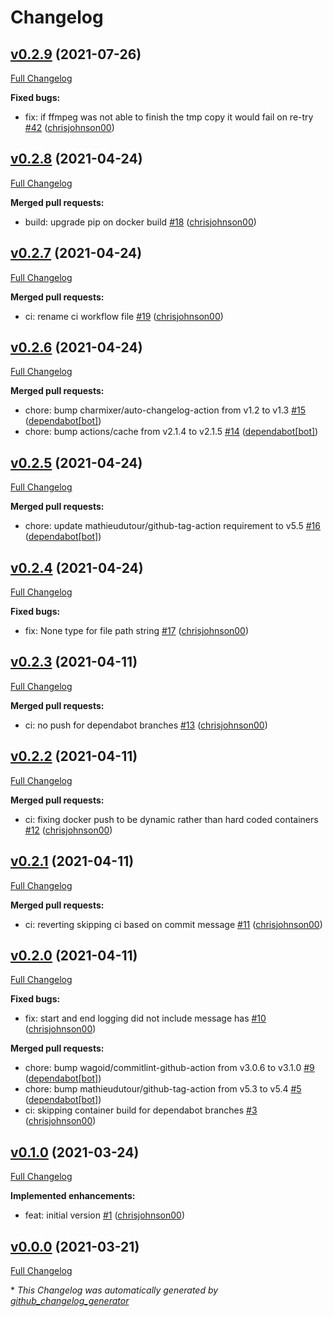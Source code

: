 # Changelog

## [v0.2.9](https://github.com/chrisjohnson00/metadata-cleaner/tree/v0.2.9) (2021-07-26)

[Full Changelog](https://github.com/chrisjohnson00/metadata-cleaner/compare/v0.2.8...v0.2.9)

**Fixed bugs:**

- fix: if ffmpeg was not able to finish the tmp copy it would fail on re-try [\#42](https://github.com/chrisjohnson00/metadata-cleaner/pull/42) ([chrisjohnson00](https://github.com/chrisjohnson00))

## [v0.2.8](https://github.com/chrisjohnson00/metadata-cleaner/tree/v0.2.8) (2021-04-24)

[Full Changelog](https://github.com/chrisjohnson00/metadata-cleaner/compare/v0.2.7...v0.2.8)

**Merged pull requests:**

- build: upgrade pip on docker build [\#18](https://github.com/chrisjohnson00/metadata-cleaner/pull/18) ([chrisjohnson00](https://github.com/chrisjohnson00))

## [v0.2.7](https://github.com/chrisjohnson00/metadata-cleaner/tree/v0.2.7) (2021-04-24)

[Full Changelog](https://github.com/chrisjohnson00/metadata-cleaner/compare/v0.2.6...v0.2.7)

**Merged pull requests:**

- ci: rename ci workflow file [\#19](https://github.com/chrisjohnson00/metadata-cleaner/pull/19) ([chrisjohnson00](https://github.com/chrisjohnson00))

## [v0.2.6](https://github.com/chrisjohnson00/metadata-cleaner/tree/v0.2.6) (2021-04-24)

[Full Changelog](https://github.com/chrisjohnson00/metadata-cleaner/compare/v0.2.5...v0.2.6)

**Merged pull requests:**

- chore: bump charmixer/auto-changelog-action from v1.2 to v1.3 [\#15](https://github.com/chrisjohnson00/metadata-cleaner/pull/15) ([dependabot[bot]](https://github.com/apps/dependabot))
- chore: bump actions/cache from v2.1.4 to v2.1.5 [\#14](https://github.com/chrisjohnson00/metadata-cleaner/pull/14) ([dependabot[bot]](https://github.com/apps/dependabot))

## [v0.2.5](https://github.com/chrisjohnson00/metadata-cleaner/tree/v0.2.5) (2021-04-24)

[Full Changelog](https://github.com/chrisjohnson00/metadata-cleaner/compare/v0.2.4...v0.2.5)

**Merged pull requests:**

- chore: update mathieudutour/github-tag-action requirement to v5.5 [\#16](https://github.com/chrisjohnson00/metadata-cleaner/pull/16) ([dependabot[bot]](https://github.com/apps/dependabot))

## [v0.2.4](https://github.com/chrisjohnson00/metadata-cleaner/tree/v0.2.4) (2021-04-24)

[Full Changelog](https://github.com/chrisjohnson00/metadata-cleaner/compare/v0.2.3...v0.2.4)

**Fixed bugs:**

- fix: None type for file path string [\#17](https://github.com/chrisjohnson00/metadata-cleaner/pull/17) ([chrisjohnson00](https://github.com/chrisjohnson00))

## [v0.2.3](https://github.com/chrisjohnson00/metadata-cleaner/tree/v0.2.3) (2021-04-11)

[Full Changelog](https://github.com/chrisjohnson00/metadata-cleaner/compare/v0.2.2...v0.2.3)

**Merged pull requests:**

- ci: no push for dependabot branches [\#13](https://github.com/chrisjohnson00/metadata-cleaner/pull/13) ([chrisjohnson00](https://github.com/chrisjohnson00))

## [v0.2.2](https://github.com/chrisjohnson00/metadata-cleaner/tree/v0.2.2) (2021-04-11)

[Full Changelog](https://github.com/chrisjohnson00/metadata-cleaner/compare/v0.2.1...v0.2.2)

**Merged pull requests:**

- ci: fixing docker push to be dynamic rather than hard coded containers [\#12](https://github.com/chrisjohnson00/metadata-cleaner/pull/12) ([chrisjohnson00](https://github.com/chrisjohnson00))

## [v0.2.1](https://github.com/chrisjohnson00/metadata-cleaner/tree/v0.2.1) (2021-04-11)

[Full Changelog](https://github.com/chrisjohnson00/metadata-cleaner/compare/v0.2.0...v0.2.1)

**Merged pull requests:**

- ci: reverting skipping ci based on commit message [\#11](https://github.com/chrisjohnson00/metadata-cleaner/pull/11) ([chrisjohnson00](https://github.com/chrisjohnson00))

## [v0.2.0](https://github.com/chrisjohnson00/metadata-cleaner/tree/v0.2.0) (2021-04-11)

[Full Changelog](https://github.com/chrisjohnson00/metadata-cleaner/compare/v0.1.0...v0.2.0)

**Fixed bugs:**

- fix: start and end logging did not include message has [\#10](https://github.com/chrisjohnson00/metadata-cleaner/pull/10) ([chrisjohnson00](https://github.com/chrisjohnson00))

**Merged pull requests:**

- chore: bump wagoid/commitlint-github-action from v3.0.6 to v3.1.0 [\#9](https://github.com/chrisjohnson00/metadata-cleaner/pull/9) ([dependabot[bot]](https://github.com/apps/dependabot))
- chore: bump mathieudutour/github-tag-action from v5.3 to v5.4 [\#5](https://github.com/chrisjohnson00/metadata-cleaner/pull/5) ([dependabot[bot]](https://github.com/apps/dependabot))
- ci: skipping container build for dependabot branches [\#3](https://github.com/chrisjohnson00/metadata-cleaner/pull/3) ([chrisjohnson00](https://github.com/chrisjohnson00))

## [v0.1.0](https://github.com/chrisjohnson00/metadata-cleaner/tree/v0.1.0) (2021-03-24)

[Full Changelog](https://github.com/chrisjohnson00/metadata-cleaner/compare/v0.0.0...v0.1.0)

**Implemented enhancements:**

- feat: initial version [\#1](https://github.com/chrisjohnson00/metadata-cleaner/pull/1) ([chrisjohnson00](https://github.com/chrisjohnson00))

## [v0.0.0](https://github.com/chrisjohnson00/metadata-cleaner/tree/v0.0.0) (2021-03-21)

[Full Changelog](https://github.com/chrisjohnson00/metadata-cleaner/compare/4be2e2bac31a61898085b918ec04a028fa464912...v0.0.0)



\* *This Changelog was automatically generated by [github_changelog_generator](https://github.com/github-changelog-generator/github-changelog-generator)*
